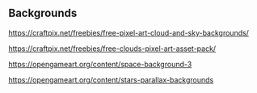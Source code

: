 

## Backgrounds

https://craftpix.net/freebies/free-pixel-art-cloud-and-sky-backgrounds/

https://craftpix.net/freebies/free-clouds-pixel-art-asset-pack/

https://opengameart.org/content/space-background-3

https://opengameart.org/content/stars-parallax-backgrounds